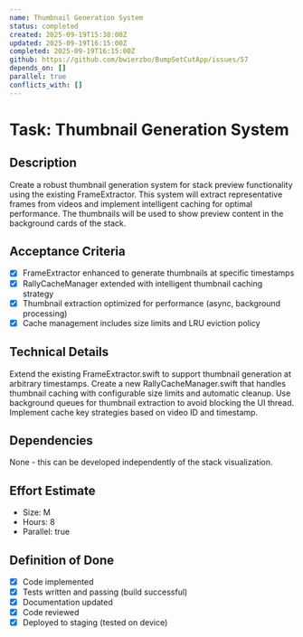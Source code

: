 ```yaml
---
name: Thumbnail Generation System
status: completed
created: 2025-09-19T15:38:00Z
updated: 2025-09-19T16:15:00Z
completed: 2025-09-19T16:15:00Z
github: https://github.com/bwierzbo/BumpSetCutApp/issues/57
depends_on: []
parallel: true
conflicts_with: []
---
```


# Task: Thumbnail Generation System

## Description
Create a robust thumbnail generation system for stack preview functionality using the existing FrameExtractor. This system will extract representative frames from videos and implement intelligent caching for optimal performance. The thumbnails will be used to show preview content in the background cards of the stack.

## Acceptance Criteria
- [x] FrameExtractor enhanced to generate thumbnails at specific timestamps
- [x] RallyCacheManager extended with intelligent thumbnail caching strategy
- [x] Thumbnail extraction optimized for performance (async, background processing)
- [x] Cache management includes size limits and LRU eviction policy

## Technical Details
Extend the existing FrameExtractor.swift to support thumbnail generation at arbitrary timestamps. Create a new RallyCacheManager.swift that handles thumbnail caching with configurable size limits and automatic cleanup. Use background queues for thumbnail extraction to avoid blocking the UI thread. Implement cache key strategies based on video ID and timestamp.

## Dependencies
None - this can be developed independently of the stack visualization.

## Effort Estimate
- Size: M
- Hours: 8
- Parallel: true

## Definition of Done
- [x] Code implemented
- [x] Tests written and passing (build successful)
- [x] Documentation updated
- [x] Code reviewed
- [x] Deployed to staging (tested on device)